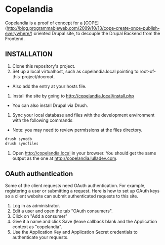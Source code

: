 # Copelandia

Copelandia is a proof of concept for a [COPE]
(http://blog.programmableweb.com/2009/10/13/cope-create-once-publish-everywhere/)
oriented Drupal site, to decouple the Drupal Backend from the Frontend.

## INSTALLATION

1. Clone this repository's project.
1. Set up a local virtualhost, such as copelandia.local pointing to root-of-this-project/docroot.
 * Also add the entry at your hosts file.
1. Install the site by going to http://copelandia.local/install.php
 * You can also install Drupal via Drush.
1. Sync your local database and files with the development environment with the following
   commands:
 * Note: you may need to review permissions at the files directory.

``` bash
drush syncdb
drush syncfiles
```
1. Open http://copelandia.local in your browser. You should get the same output as the one at
http://copelandia.lulladev.com.

## OAuth authentication
Some of the client requests need OAuth authentication. For example, registering a user or
submitting a request. Here is how to set up OAuth keys so a client website can submit
authenticated requests to this site.

1. Log in as administrator.
1. Edit a user and open the tab "OAuth consumers".
1. Click on "Add a consumer"
1. Give it a name and click Save (leave callback blank and the Application context as "copelandia".
1. Use the Application Key and Application Secret credentials to authenticate your requests.
